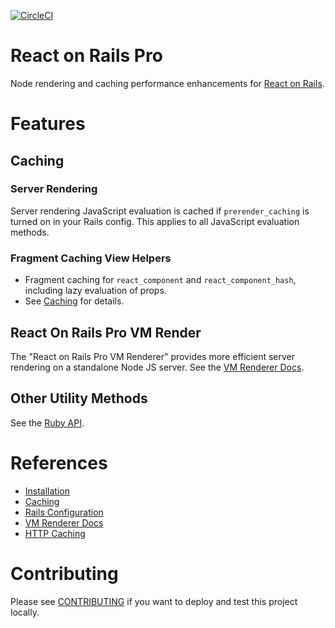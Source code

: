 [![CircleCI](https://circleci.com/gh/shakacode/react_on_rails_pro.svg?style=svg&circle-token=faed0841684a8e88fcf06945ef2b62ded3b124a8)](https://circleci.com/gh/shakacode/react_on_rails_pro)

# React on Rails Pro

Node rendering and caching performance enhancements for [React on Rails](https://github.com/shakacode/react_on_rails).

# Features

## Caching

### Server Rendering
Server rendering JavaScript evaluation is cached if `prerender_caching` is turned on in your Rails config. This applies to all JavaScript evaluation methods.

### Fragment Caching View Helpers
* Fragment caching for `react_component` and `react_component_hash`, including lazy evaluation of props.
* See [Caching](./docs/caching.md) for details.

## React On Rails Pro VM Render
The "React on Rails Pro VM Renderer" provides more efficient server rendering on a standalone Node JS server.
See the [VM Renderer Docs](docs/vm-renderer/basics.md).

## Other Utility Methods
See the [Ruby API](docs/ruby-api.md).

# References

* [Installation](./docs/installation.md)
* [Caching](./docs/caching.md)
* [Rails Configuration](./docs/configuration.md)
* [VM Renderer Docs](./docs/vm-renderer/basics.md)
* [HTTP Caching](./docs/http-caching.md)

# Contributing
Please see [CONTRIBUTING](CONTRIBUTING.md) if you want to deploy and test this project locally.
